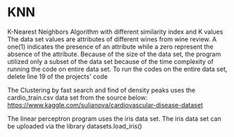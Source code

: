 # KNN
K-Nearest Neighbors Algorithm with different similarity index and K values
The data set values are attributes of different wines from wine review. A one(1) indicates the presence of an attribute while a zero represent the absence of the attribute. Because of the size of the data set, the program utilized only a subset of the data set because of the time complexity of running the code on entire data set.
To run the codes on the entire data set, delete line 19 of the projects' code

The Clustering by fast search and find of density peaks uses the cardio_train.csv data set from the source below: https://www.kaggle.com/sulianova/cardiovascular-disease-dataset

The linear perceptron program uses the iris data set. The iris data set can be uploaded via the library datasets.load_iris()
